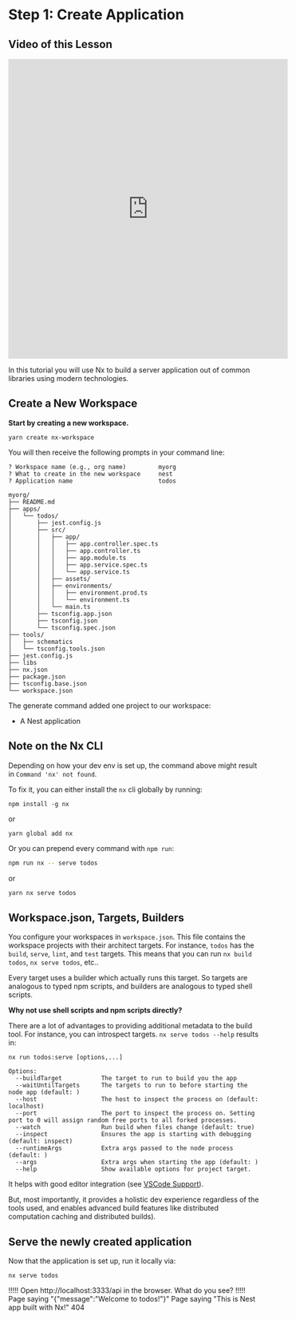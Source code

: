 # Step 1: Create Application

## Video of this Lesson

<iframe width="560" height="600" src="https://www.youtube.com/embed/UcBSBQYNlhE" frameborder="0" allow="accelerometer; autoplay; encrypted-media; gyroscope; picture-in-picture" allowfullscreen></iframe>

In this tutorial you will use Nx to build a server application out of common libraries using modern technologies.

## Create a New Workspace

**Start by creating a new workspace.**

```shell script
yarn create nx-workspace
```

You will then receive the following prompts in your command line:

```
? Workspace name (e.g., org name)         myorg
? What to create in the new workspace     nest
? Application name                        todos
```

```treeview
myorg/
├── README.md
├── apps/
│   └── todos/
│       ├── jest.config.js
│       ├── src/
│       │   ├── app/
│       │   │   ├── app.controller.spec.ts
│       │   │   ├── app.controller.ts
│       │   │   ├── app.module.ts
│       │   │   ├── app.service.spec.ts
│       │   │   └── app.service.ts
│       │   ├── assets/
│       │   ├── environments/
│       │   │   ├── environment.prod.ts
│       │   │   └── environment.ts
│       │   └── main.ts
│       ├── tsconfig.app.json
│       ├── tsconfig.json
│       └── tsconfig.spec.json
├── tools/
│   ├── schematics
│   └── tsconfig.tools.json
├── jest.config.js
├── libs
├── nx.json
├── package.json
├── tsconfig.base.json
└── workspace.json
```

The generate command added one project to our workspace:

- A Nest application

## Note on the Nx CLI

Depending on how your dev env is set up, the command above might result in `Command 'nx' not found`.

To fix it, you can either install the `nx` cli globally by running:

```shell script
npm install -g nx
```

or

```shell script
yarn global add nx
```

Or you can prepend every command with `npm run`:

```bash
npm run nx -- serve todos
```

or

```bash
yarn nx serve todos
```

## Workspace.json, Targets, Builders

You configure your workspaces in `workspace.json`. This file contains the workspace projects with their architect targets. For instance, `todos` has the `build`, `serve`, `lint`, and `test` targets. This means that you can run `nx build todos`, `nx serve todos`, etc..

Every target uses a builder which actually runs this target. So targets are analogous to typed npm scripts, and builders are analogous to typed shell scripts.

**Why not use shell scripts and npm scripts directly?**

There are a lot of advantages to providing additional metadata to the build tool. For instance, you can introspect targets. `nx serve todos --help` results in:

```shell script
nx run todos:serve [options,...]

Options:
  --buildTarget           The target to run to build you the app
  --waitUntilTargets      The targets to run to before starting the node app (default: )
  --host                  The host to inspect the process on (default: localhost)
  --port                  The port to inspect the process on. Setting port to 0 will assign random free ports to all forked processes.
  --watch                 Run build when files change (default: true)
  --inspect               Ensures the app is starting with debugging (default: inspect)
  --runtimeArgs           Extra args passed to the node process (default: )
  --args                  Extra args when starting the app (default: )
  --help                  Show available options for project target.
```

It helps with good editor integration (see [VSCode Support](https://nx.dev/node/cli/console)).

But, most importantly, it provides a holistic dev experience regardless of the tools used, and enables advanced build features like distributed computation caching and distributed builds).

## Serve the newly created application

Now that the application is set up, run it locally via:

```shell script
nx serve todos
```

!!!!!
Open http://localhost:3333/api in the browser. What do you see?
!!!!!
Page saying "{"message":"Welcome to todos!"}"
Page saying "This is Nest app built with Nx!"
404
